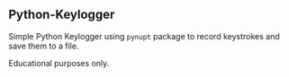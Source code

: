 ## Python-Keylogger ##

Simple Python Keylogger using `pynupt` package to record keystrokes and save them to a file.

Educational purposes only.
